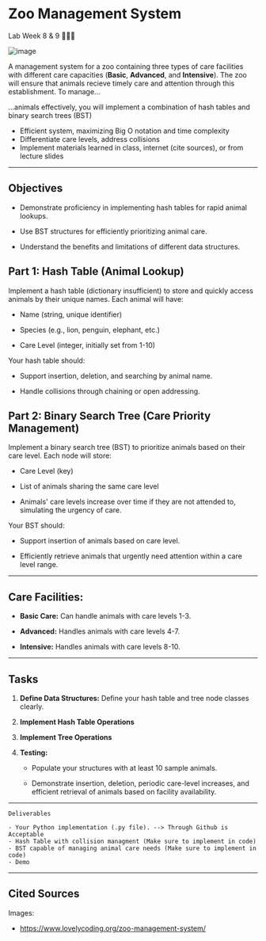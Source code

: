 # Zoo Management System
Lab Week 8 &amp; 9 🐘🦒🐅

![image](https://github.com/user-attachments/assets/a7c7015f-e95f-4957-b62a-0519ef5fce93)

A management system for a zoo containing three types of care facilities with different care capacities (**Basic**, **Advanced**, and **Intensive**). The zoo will ensure that animals recieve timely care and attention through this establishment. To manage...

...animals effectively, you will implement a combination of hash tables and binary search trees (BST)

- Efficient system, maximizing Big O notation and time complexity
- Differentiate care levels, address collisions
- Implement materials learned in class, internet (cite sources), or from lecture slides

------------------------------------------------------------------------------------------------------------

## Objectives
- Demonstrate proficiency in implementing hash tables for rapid animal lookups.

- Use BST structures for efficiently prioritizing animal care.

- Understand the benefits and limitations of different data structures.

## Part 1: Hash Table (Animal Lookup)

Implement a hash table (dictionary insufficient) to store and quickly access animals by their unique names. Each animal will have:

- Name (string, unique identifier)

- Species (e.g., lion, penguin, elephant, etc.)

- Care Level (integer, initially set from 1-10)

Your hash table should:

- Support insertion, deletion, and searching by animal name.

- Handle collisions through chaining or open addressing.

## Part 2: Binary Search Tree (Care Priority Management)

Implement a binary search tree (BST) to prioritize animals based on their care level. Each node will store:

- Care Level (key)

- List of animals sharing the same care level

- Animals' care levels increase over time if they are not attended to, simulating the urgency of care.

Your BST should:

- Support insertion of animals based on care level.

- Efficiently retrieve animals that urgently need attention within a care level range.

---------------------------------------------------------------------------------------------------------

## Care Facilities:

- **Basic Care:** Can handle animals with care levels 1-3.

- **Advanced:** Handles animals with care levels 4-7.

- **Intensive:** Handles animals with care levels 8-10.

---------------------------------------------------------------------------------------------------------

## Tasks

1. **Define Data Structures:** Define your hash table and tree node classes clearly.

2. **Implement Hash Table Operations**

3. **Implement Tree Operations**

4. **Testing:**

    - Populate your structures with at least 10 sample animals.

    - Demonstrate insertion, deletion, periodic care-level increases, and efficient retrieval of animals based on facility availability.

---------------------------------------------------------------------------------------------------------

    Deliverables

    - Your Python implementation (.py file). --> Through Github is Acceptable
    - Hash Table with collision managment (Make sure to implement in code)
    - BST capable of managing animal care needs (Make sure to implement in code)
    - Demo

---------------------------------------------------------------------------------------------------------

## Cited Sources

Images:
- https://www.lovelycoding.org/zoo-management-system/ 
